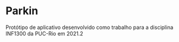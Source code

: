 # Parkin

Protótipo de aplicativo desenvolvido como trabalho para a disciplina INF1300 da PUC-Rio em 2021.2
